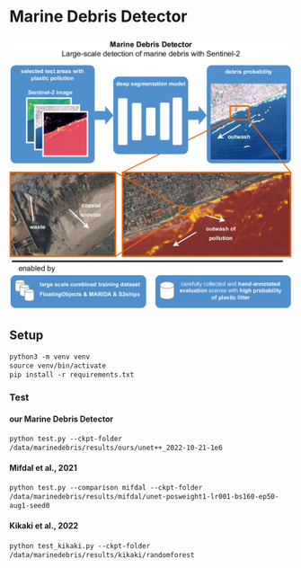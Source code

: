 # Marine Debris Detector

<img src="doc/marinedebrisdetector.png" width=800px>

## Setup
```
python3 -m venv venv
source venv/bin/activate
pip install -r requirements.txt
```


### Test

#### our Marine Debris Detector
```
python test.py --ckpt-folder /data/marinedebris/results/ours/unet++_2022-10-21-1e6
```

#### Mifdal et al., 2021
```
python test.py --comparison mifdal --ckpt-folder /data/marinedebris/results/mifdal/unet-posweight1-lr001-bs160-ep50-aug1-seed0
```

#### Kikaki et al., 2022
```
python test_kikaki.py --ckpt-folder /data/marinedebris/results/kikaki/randomforest
```

